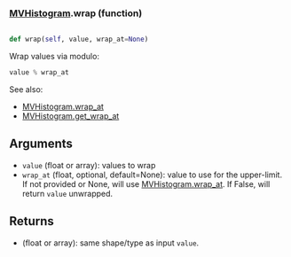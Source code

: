 ### [MVHistogram](MVHistogram.md).wrap (function)


```py

def wrap(self, value, wrap_at=None)

```



Wrap values via modulo:

```py
value % wrap_at
```

See also:

* [MVHistogram.wrap_at](MVHistogram.wrap_at.md)
* [MVHistogram.get_wrap_at](MVHistogram.get_wrap_at.md)

Arguments
------------
* `value` (float or array): values to wrap
* `wrap_at` (float, optional, default=None): value to use for the upper-limit.
    If not provided or None, will use [MVHistogram.wrap_at](MVHistogram.wrap_at.md).  If False,
    will return `value` unwrapped.

Returns
----------
* (float or array): same shape/type as input `value`.

